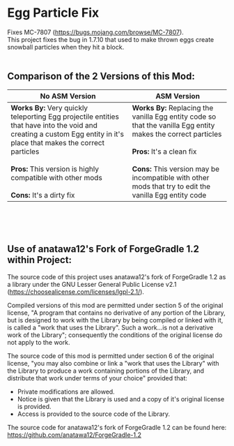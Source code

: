 # Egg Particle Fix
Fixes MC-7807 (https://bugs.mojang.com/browse/MC-7807).
<br>
This project fixes the bug in 1.7.10 that used to make thrown eggs create snowball particles when they hit a block.
<br>
<br>
## Comparison of the 2 Versions of this Mod:
| No ASM Version                                                                                                                                                                                                   | ASM Version                                                                                                                                                                                                                                                           |
|--------------------------------------------------------------------------------------------------------------------------------------------------------------------------------------------------------------------------------------------------------------------------------------------|-----------------------------------------------------------------------------------------------------------------------------------------------------------------------------------------------------------------------------------------------------------------------|
| **Works By:** Very quickly teleporting Egg projectile entities that have into the void and creating a custom Egg entity in it's place that makes the correct particles  <br> <br> **Pros:** This version is highly compatible with other mods <br> <br> **Cons:** It's a dirty fix | **Works By:** Replacing the vanilla Egg entity code so that the vanilla Egg entity makes the correct particles <br> <br> **Pros:** It's a clean fix <br> <br> **Cons:** This version may be incompatible with other mods that try to edit the vanilla Egg entity code |
<br>
<br>
<br>

## Use of anatawa12's Fork of ForgeGradle 1.2 within Project:
The source code of this project uses anatawa12's fork of ForgeGradle 1.2 as a library under the GNU Lesser General Public License v2.1 (https://choosealicense.com/licenses/lgpl-2.1/).
 

Compiled versions of this mod are permitted under section 5 of the original license, "A program that contains no derivative of any portion of the Library, but is designed to work with the Library by being compiled or linked with it, is called a "work that uses the Library". Such a work...is not a derivative work of the Library"; consequently the conditions of the original license do not apply to the work.


The source code of this mod is permitted under section 6 of the original license, "you may also combine or link a "work that uses the Library" with the Library to produce a work containing portions of the Library, and distribute that work under terms of your choice" provided that:
* Private modifications are allowed.
* Notice is given that the Library is used and a copy of it's original license is provided.
* Access is provided to the source code of the Library.


The source code for anatawa12's fork of ForgeGradle 1.2 can be found here: https://github.com/anatawa12/ForgeGradle-1.2
